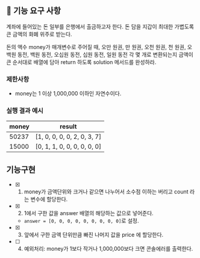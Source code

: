 ## 🚀 기능 요구 사항

계좌에 들어있는 돈 일부를 은행에서 출금하고자 한다. 돈 담을 지갑이 최대한 가볍도록 큰 금액의 화폐 위주로 받는다.

돈의 액수 money가 매개변수로 주어질 때, 오만 원권, 만 원권, 오천 원권, 천 원권, 오백원 동전, 백원 동전, 오십원 동전, 십원 동전, 일원 동전 각 몇 개로 변환되는지 금액이 큰 순서대로 배열에 담아 return 하도록 solution 메서드를 완성하라.

### 제한사항

- money는 1 이상 1,000,000 이하인 자연수이다.

### 실행 결과 예시

| money | result                      |
| ----- | --------------------------- |
| 50237 | [1, 0, 0, 0, 0, 2, 0, 3, 7] |
| 15000 | [0, 1, 1, 0, 0, 0, 0, 0, 0] |

## 기능구현

- [x] 1. money가 금액단위와 크거나 같으면 나누어서 소수점 이하는 버리고 count 라는 변수에 할당한다.
- [x] 2. 1에서 구한 값을 answer 배열의 해당하는 값으로 넣어준다.

  - `answer = [0, 0, 0, 0, 0, 0, 0, 0, 0]`로 설정.

- [x] 3. 앞에서 구한 금액 단위만큼 빠진 나머지 값을 price 에 할당한다.
- [ ] 4. 예외처리: money가 1보다 작거나 1,000,000보다 크면 콘솔에러를 출력한다.

